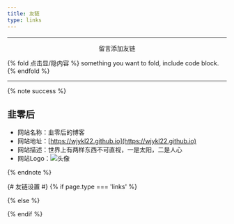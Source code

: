 ```yaml
---
title: 友链
type: links
---
```


<style>.links-content{margin-top:1rem}.link-navigation::after{content:" ";display:block;clear:both}.card{width:130px;font-size:1rem;padding:0;border-radius:4px;transition-duration:.15s;margin-bottom:1rem;display:block;float:left;box-shadow:0 2px 6px 0 rgba(0,0,0,.12);background:#f5f5f5}.card{margin-left:16px}@media(max-width:567px){.card{margin-left:16px;width:calc((100% - 16px)/2)}.card:nth-child(2n+1){margin-left:0}.card:not(:nth-child(2n+1)){margin-left:16px}}@media(min-width:567px){.card{margin-left:16px;width:calc((100% - 32px)/3)}.card:nth-child(3n+1){margin-left:0}.card:not(:nth-child(3n+1)){margin-left:16px}}@media(min-width:768px){.card{margin-left:16px;width:calc((100% - 48px)/4)}.card:nth-child(4n+1){margin-left:0}.card:not(:nth-child(4n+1)){margin-left:16px}}@media(min-width:1200px){.card{margin-left:16px;width:calc((100% - 64px)/5)}.card:nth-child(5n+1){margin-left:0}.card:not(:nth-child(5n+1)){margin-left:16px}}.card:hover{transform:scale(1.1);box-shadow:0 2px 6px 0 rgba(0,0,0,.12),0 0 6px 0 rgba(0,0,0,.04)}.card .thumb{width:100%;height:0;padding-bottom:100%;background-size:100% 100%!important}.posts-expand .post-body img{margin:0;padding:0;border:0}.card .card-header{display:block;text-align:center;padding:1rem .25rem;font-weight:500;color:#333;white-space:normal}.card .card-header a{font-style:normal;color:#2bbc8a;font-weight:700;text-decoration:none;border:0}.card .card-header a:hover{color:#d480aa;text-decoration:none;border:0}</style><div><div class="links-content"><div class="link-navigation" id="links1"></div></div></div>

------

<div style="text-align:center;"><span class="with-love" id="animate1">
    <i class="fa fa-heart"></i>
  </span>留言添加友链<span class="with-love" id="animate2">
    <i class="fa fa-heart"></i>
  </span></div>

{% fold 点击显/隐内容 %}
something you want to fold, include code block.
{% endfold %}
  
------

{% note success %}

## 韭零后

- 网站名称：韭零后的博客
- 网站地址：[https://wjykl22.github.io](https://wjykl22.github.io)
- 网站描述：世界上有两样东西不可直视，一是太阳，二是人心
- 网站Logo：![头像](https://wjykl22.github.io/img/avatar.jpg)

{% endnote %}




{# 友链设置 #}
{% if page.type === 'links' %}
<script>
  link = {
    init: function() {
        var that = this;
        //这里设置的是刚才的 linklist.json 文件路径
        $.getJSON("/links/linklist.json",
        function(data) {
            that.render(data);
        });
    },
    render: function(data) {
        var html, nickname, avatar, site, li = "";
        for (var i = 0; i < data.length; i++) {
            nickname = data[i].nickname;
            avatar = data[i].avatar;
            site = data[i].site;
            li += '<div class="card">' + '<a href="' + site + '" target="_blank">' + '<div class="thumb" style="background: url( ' + avatar + ');">' + '</div>' + '</a>' + '<div class="card-header">' + '<div><a href="' + site + '" target="_blank">' + nickname + '</a></div>' + '</div>' + '</div>';

        }
        $(".link-navigation").append(li);
    }
  }
  link.init();
</script>
{% else %}

{% endif %}